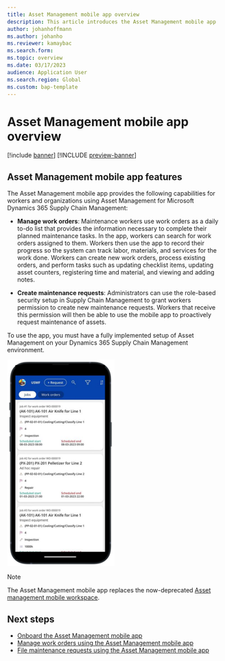 ```yaml
---
title: Asset Management mobile app overview
description: This article introduces the Asset Management mobile app
author: johanhoffmann
ms.author: johanho
ms.reviewer: kamaybac
ms.search.form:
ms.topic: overview
ms.date: 03/17/2023
audience: Application User
ms.search.region: Global
ms.custom: bap-template
---
```


# Asset Management mobile app overview

[!include [banner](../../includes/banner.md)]
[!INCLUDE [preview-banner](../../includes/preview-banner.md)]
<!-- KFM: Preview until further notice -->

## Asset Management mobile app features

The Asset Management mobile app provides the following capabilities for workers and organizations using Asset Management for Microsoft Dynamics 365 Supply Chain Management:

- **Manage work orders**: Maintenance workers use work orders as a daily to-do list that provides the information necessary to complete their planned maintenance tasks. In the app, workers can search for work orders assigned to them. Workers then use the app to record their progress so the system can track labor, materials, and services for the work done. Workers can create new work orders, process existing orders, and perform tasks such as updating checklist items, updating asset counters, registering time and material, and viewing and adding notes.

- **Create maintenance requests**: Administrators can use the role-based security setup in Supply Chain Management to grant workers permission to create new maintenance requests. Workers that receive this permission will then be able to use the mobile app to proactively request maintenance of assets.

To use the app, you must have a fully implemented setup of Asset Management on your Dynamics 365 Supply Chain Management environment.

[<img src="media/mobile-app-in-phone.png" alt="The Asset Management mobile app." title="The Asset Management mobile app" width="250" />](media/mobile-app-in-phone.png#lightbox)

> [!NOTE]
> The Asset Management mobile app replaces the now-deprecated [Asset management mobile workspace](../asset-management-mobile-workspace.md).

## Next steps

- [Onboard the Asset Management mobile app](onboard-app.md)
- [Manage work orders using the Asset Management mobile app](work-orders.md)
- [File maintenance requests using the Asset Management mobile app](maintenance-requests.md)